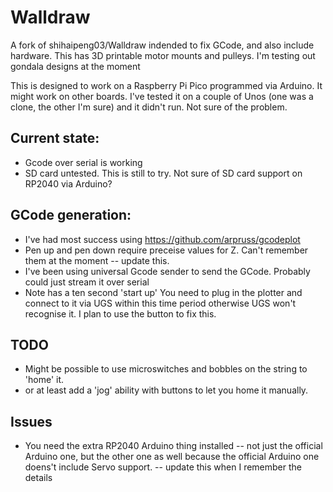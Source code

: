 # Walldraw 

A fork of shihaipeng03/Walldraw indended to fix GCode, and also include hardware. This has 3D printable motor mounts and pulleys. I'm testing out gondala designs at the moment

This is designed to work on a Raspberry Pi Pico programmed via Arduino. It might work on other boards. I've tested it on a couple of Unos (one was a clone, the other I'm sure) and it didn't run. Not sure of the problem.

## Current state:
* Gcode over serial is working
* SD card untested. This is still to try. Not sure of SD card support on RP2040 via Arduino?

## GCode generation:
* I've had most success using https://github.com/arpruss/gcodeplot
* Pen up and pen down require preceise values for Z. Can't remember them at the moment -- update this.
* I've been using universal Gcode sender to send the GCode. Probably could just stream it over serial
* Note has a ten second 'start up' You need to plug in the plotter and connect to it via UGS within this time period otherwise UGS won't recognise it. I plan to use the button to fix this.

## TODO
* Might be possible to use microswitches and bobbles on the string to 'home' it.
* or at least add a 'jog' ability with buttons to let you home it manually.

## Issues
* You need the extra RP2040 Arduino thing installed -- not just the official Arduino one, but the other one as well because the official Arduino one doens't include Servo support. -- update this when I remember the details





